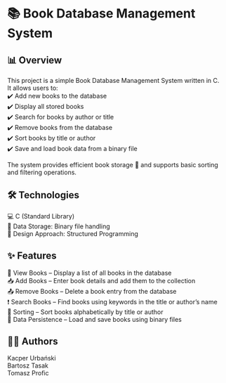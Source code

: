 
# 📚 Book Database Management System
## 📊 Overview
This project is a simple Book Database Management System written in C. <br>
It allows users to: <br>
✔️ Add new books to the database <br>
✔️ Display all stored books <br>
✔️ Search for books by author or title <br>
✔️ Remove books from the database <br>
✔️ Sort books by title or author <br>
✔️ Save and load book data from a binary file <br>

The system provides efficient book storage 📖 and supports basic sorting and filtering operations.

## 🛠️ Technologies
💻 C (Standard Library) <br>
📂 Data Storage: Binary file handling <br>
🎯 Design Approach: Structured Programming <br>

## ✨ Features
🔎 View Books – Display a list of all books in the database <br>
📥 Add Books – Enter book details and add them to the collection <br>
📤 Remove Books – Delete a book entry from the database <br>
❗ Search Books – Find books using keywords in the title or author’s name <br>
📌 Sorting – Sort books alphabetically by title or author <br>
💾 Data Persistence – Load and save books using binary files <br>

## 👨‍💻 Authors
Kacper Urbański <br>
Bartosz Tasak <br>
Tomasz Profic 
